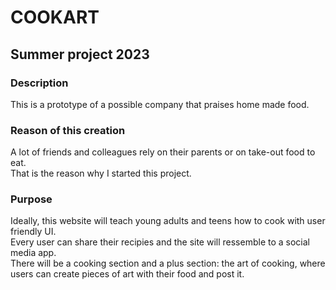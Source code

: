 # COOKART  
## Summer project 2023
### Description  
This is a prototype of a possible company that praises home made food.  
### Reason of this creation    
A lot of friends and colleagues rely on their parents or on take-out food to eat.  
That is the reason why I started this project.  
### Purpose  
Ideally, this website will teach young adults and teens how to cook with user friendly UI.  
Every user can share their recipies and the site will ressemble to a social media app.  
There will be a cooking section and a plus section: the art of cooking, where  
users can create pieces of art with their food and post it.  
